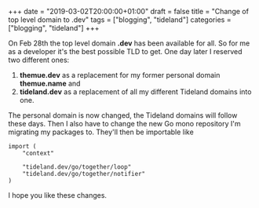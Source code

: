 +++
date = "2019-03-02T20:00:00+01:00"
draft = false
title = "Change of top level domain to .dev"
tags = ["blogging", "tideland"]
categories = ["blogging", "tideland"]
+++

On Feb 28th the top level domain **.dev** has been available for all. So for me as
a developer it's the best possible TLD to get. One day later I reserved two different ones:

1. **themue.dev** as a replacement for my former personal domain **themue.name** and
2. **tideland.dev** as a replacement of all my different Tideland domains into one.

The personal domain is now changed, the Tideland domains will follow these days. Then
I also have to change the new Go mono repository I'm migrating my packages to. They'll
then be importable like

```
import (
    "context"
    
    "tideland.dev/go/together/loop"
    "tideland.dev/go/together/notifier"
)
```

I hope you like these changes.
